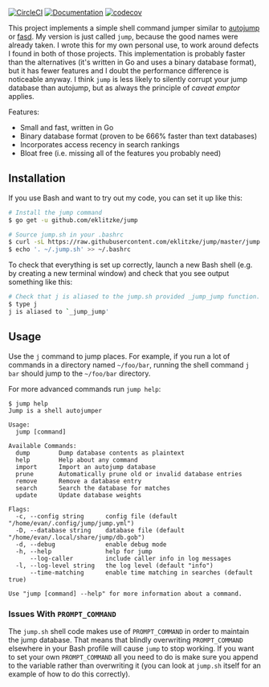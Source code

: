 [![CircleCI](https://circleci.com/gh/eklitzke/jump/tree/master.svg?style=shield)](https://circleci.com/gh/eklitzke/jump/tree/master)
[![Documentation](https://godoc.org/github.com/eklitzke/jump/db?status.svg)](http://godoc.org/github.com/eklitzke/jump/db)
[![codecov](https://codecov.io/gh/eklitzke/jump/branch/master/graph/badge.svg)](https://codecov.io/gh/eklitzke/jump)

This project implements a simple shell command jumper similar to
[autojump](https://github.com/wting/autojump) or
[fasd](https://github.com/clvv/fasd). My version is just called `jump`, because
the good names were already taken. I wrote this for my own personal use, to work
around defects I found in both of those projects. This implementation is
probably faster than the alternatives (it's written in Go and uses a binary
database format), but it has fewer features and I doubt the performance
difference is noticeable anyway. I think `jump` is less likely to silently
corrupt your jump database than autojump, but as always the principle of *caveat
emptor* applies.

Features:

 * Small and fast, written in Go
 * Binary database format (proven to be 666% faster than text databases)
 * Incorporates access recency in search rankings
 * Bloat free (i.e. missing all of the features you probably need)

## Installation

If you use Bash and want to try out my code, you can set it up like this:

```bash
# Install the jump command
$ go get -u github.com/eklitzke/jump

# Source jump.sh in your .bashrc
$ curl -sL https://raw.githubusercontent.com/eklitzke/jump/master/jump.sh -o ~/.jump.sh
$ echo '. ~/.jump.sh' >> ~/.bashrc
```

To check that everything is set up correctly, launch a new Bash shell (e.g. by
creating a new terminal window) and check that you see output something like
this:

```bash
# Check that j is aliased to the jump.sh provided _jump_jump function.
$ type j
j is aliased to `_jump_jump'
```

## Usage

Use the `j` command to jump places. For example, if you run a lot of commands in
a directory named `~/foo/bar`, running the shell command `j bar` should jump to
the `~/foo/bar` directory.

For more advanced commands run `jump help`:

```plain
$ jump help
Jump is a shell autojumper

Usage:
  jump [command]

Available Commands:
  dump        Dump database contents as plaintext
  help        Help about any command
  import      Import an autojump database
  prune       Automatically prune old or invalid database entries
  remove      Remove a database entry
  search      Search the database for matches
  update      Update database weights

Flags:
  -c, --config string      config file (default "/home/evan/.config/jump/jump.yml")
  -D, --database string    database file (default "/home/evan/.local/share/jump/db.gob")
  -d, --debug              enable debug mode
  -h, --help               help for jump
      --log-caller         include caller info in log messages
  -l, --log-level string   the log level (default "info")
      --time-matching      enable time matching in searches (default true)

Use "jump [command] --help" for more information about a command.
```

### Issues With `PROMPT_COMMAND`

The `jump.sh` shell code makes use of `PROMPT_COMMAND` in order to maintain the
jump database. That means that blindly overwriting `PROMPT_COMMAND` elsewhere in
your Bash profile will cause `jump` to stop working. If you want to set your own
`PROMPT_COMMAND` all you need to do is make sure you append to the variable
rather than overwriting it (you can look at `jump.sh` itself for an example of
how to do this correctly).
